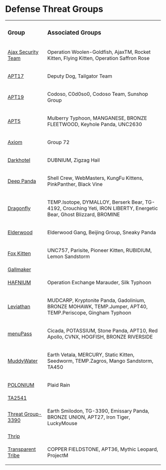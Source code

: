 # Defense Threat Groups
<table>
  <tr>
    <td>
      <h3>Group</h3>
    </td>
    <td>
      <h3>Associated Groups</h3>
    </td>
  </tr>
  <tr>
    <td>
      <a href="#">Ajax Security Team</a>
    </td>
    <td>
      <p>Operation Woolen-Goldfish, AjaxTM, Rocket Kitten, Flying Kitten, Operation Saffron Rose</p>
    </td>
  </tr>
  <tr>
    <td>
      <a href="https://github.com/PudgyDragon/IOCs/tree/main/All/APT17">APT17</a>
    </td>
    <td>
      <p>Deputy Dog, Tailgator Team</p>
    </td>
  </tr>
  <tr>
    <td>
      <a href="https://github.com/PudgyDragon/IOCs/tree/main/All/APT19">APT19</a>
    </td>
    <td>
      <p>Codoso, C0d0so0, Codoso Team, Sunshop Group</p>
    </td>
  </tr>
  <tr>
    <td>
      <a href="#">APT5</a>
    </td>
    <td>
      <p>Mulberry Typhoon, MANGANESE, BRONZE FLEETWOOD, Keyhole Panda, UNC2630</p>
    </td>
  </tr>
  <tr>
    <td>
      <a href="#">Axiom</a>
    </td>
    <td>
      <p>Group 72</p>
    </td>
  </tr>
  <tr>
    <td>
      <a href="https://github.com/PudgyDragon/IOCs/tree/main/All/Darkhotel">Darkhotel</a>
    </td>
    <td>
      <p>DUBNIUM, Zigzag Hail</p>
    </td>
  </tr>
  <tr>
    <td>
      <a href="#">Deep Panda</a>
    </td>
    <td>
      <p>Shell Crew, WebMasters, KungFu Kittens, PinkPanther, Black Vine</p>
    </td>
  </tr>
  <tr>
    <td>
      <a href="#">Dragonfly</a>
    </td>
    <td>
      <p>TEMP.Isotope, DYMALLOY, Berserk Bear, TG-4192, Crouching Yeti, IRON LIBERTY, Energetic Bear, Ghost Blizzard, BROMINE</p>
    </td>
  </tr>
  <tr>
    <td>
      <a href="#">Elderwood</a>
    </td>
    <td>
      <p>Elderwood Gang, Beijing Group, Sneaky Panda</p>
    </td>
  </tr>
  <tr>
    <td>
      <a href="https://github.com/PudgyDragon/IOCs/tree/main/All/Fox%20Kitten">Fox Kitten</a>
    </td>
    <td>
      <p>UNC757, Parisite, Pioneer Kitten, RUBIDIUM, Lemon Sandstorm</p>
    </td>
  </tr>
  <tr>
    <td>
      <a href="https://github.com/PudgyDragon/IOCs/tree/main/All/Gallmaker">Gallmaker</a>
    </td>
    <td>
      <p></p>
    </td>
  </tr>
  <tr>
    <td>
      <a href="#">HAFNIUM</a>
    </td>
    <td>
      <p>Operation Exchange Marauder, Silk Typhoon</p>
    </td>
  </tr>
  <tr>
    <td>
      <a href="#">Leviathan</a>
    </td>
    <td>
      <p>MUDCARP, Kryptonite Panda, Gadolinium, BRONZE MOHAWK, TEMP.Jumper, APT40, TEMP.Periscope, Gingham Typhoon</p>
    </td>
  </tr>
  <tr>
    <td>
      <a href="#">menuPass</a>
    </td>
    <td>
      <p>Cicada, POTASSIUM, Stone Panda, APT10, Red Apollo, CVNX, HOGFISH, BRONZE RIVERSIDE</p>
    </td>
  </tr>
  <tr>
    <td>
      <a href="#">MuddyWater</a>
    </td>
    <td>
      <p>Earth Vetala, MERCURY, Static Kitten, Seedworm, TEMP.Zagros, Mango Sandstorm, TA450</p>
    </td>
  </tr>
  <tr>
    <td>
      <a href="#">POLONIUM</a>
    </td>
    <td>
      <p>Plaid Rain</p>
    </td>
  </tr>
  <tr>
    <td>
      <a href="#">TA2541</a>
    </td>
    <td>
      <p></p>
    </td>
  </tr>
  <tr>
    <td>
      <a href="#">Threat Group-3390</a>
    </td>
    <td>
      <p>Earth Smilodon, TG-3390, Emissary Panda, BRONZE UNION, APT27, Iron Tiger, LuckyMouse</p>
    </td>
  </tr>
  <tr>
    <td>
      <a href="#">Thrip</a>
    </td>
    <td>
      <p></p>
    </td>
  </tr>
  <tr>
    <td>
      <a href="#">Transparent Tribe</a>
    </td>
    <td>
      <p>COPPER FIELDSTONE, APT36, Mythic Leopard, ProjectM</p>
    </td>
  </tr>
</table>

